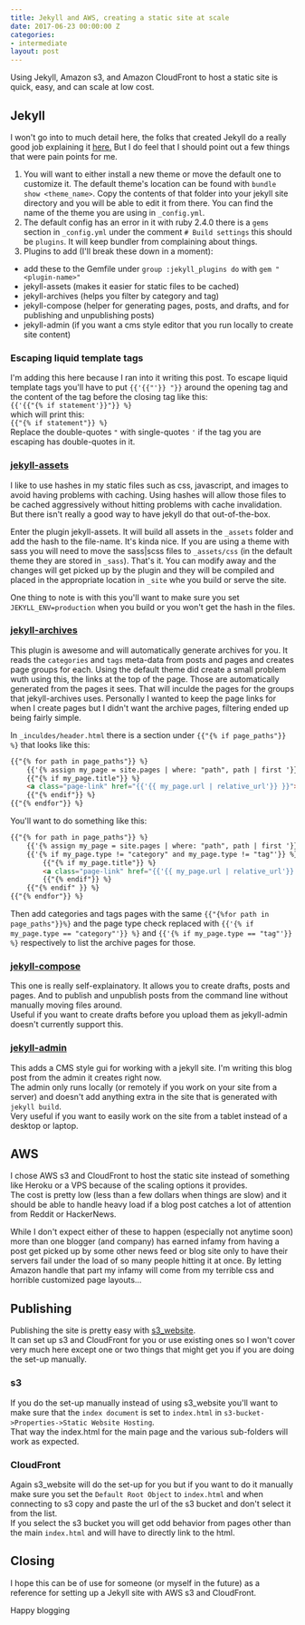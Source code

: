 ```yaml
---
title: Jekyll and AWS, creating a static site at scale
date: 2017-06-23 00:00:00 Z
categories:
- intermediate
layout: post
---
```


Using Jekyll, Amazon s3, and Amazon CloudFront to host a static site is quick, easy, and can scale at low cost.

## Jekyll
I won't go into to much detail here, the folks that created Jekyll do a really good job explaining it [here.](https://jekyllrb.com/docs/home/)
But I do feel that I should point out a few things that were pain points for me.  
1. You will want to either install a new theme or move the default one to customize it. The default theme's  location can be found with `bundle show <theme_name>`. Copy the contents of that folder into your jekyll site directory and you will be able to edit it from there. You can find the name of the theme you are using in `_config.yml`.
2. The default config has an error in it with ruby 2.4.0 there is a `gems` section in `_config.yml`  under the comment `# Build settings` this should be `plugins`. It will keep bundler from complaining about things.
3. Plugins to add (I'll break these down in a moment): 
* add these to the Gemfile under `group :jekyll_plugins do` with `gem "<plugin-name>"`
* jekyll-assets (makes it easier for static files to be cached)
* jekyll-archives (helps you filter by category and tag)
* jekyll-compose (helper for generating pages, posts, and drafts, and for publishing and unpublishing posts)
* jekyll-admin (if you want a cms style editor that you run locally to create site content)

### Escaping liquid template tags
I'm adding this here because I ran into it writing this post. To escape liquid template tags you'll have to put `{{'{{"'}} "}}` around the opening tag and the content of the tag before the closing tag like this:  
`{{'{{"{% if statement'}}"}} %}`  
which will print this:  
`{{"{% if statement"}} %}`  
Replace the double-quotes `"` with single-quotes `'` if the tag you are escaping has double-quotes in it.

### [jekyll-assets](https://github.com/jekyll/jekyll-assets) 
I like to use hashes in my static files such as css, javascript, and images to avoid having problems with caching.  Using hashes will allow those files to be cached aggressively without hitting problems with cache invalidation.  But there isn't really a good way to have jekyll do that out-of-the-box.  

Enter the plugin jekyll-assets. It will build all assets in the `_assets` folder and add the hash to the file-name. It's kinda nice. 
If you are using a theme with sass you will need to move the sass|scss files to `_assets/css` (in the default theme they are stored in `_sass`). That's it. You can modify away and the changes will get picked up by the plugin and they will be compiled and placed in the appropriate location in `_site` whe you build or serve the site.

One thing to note is with this you'll want to make sure you set `JEKYLL_ENV=production` when you build or you won't get the hash in the files. 

### [jekyll-archives](https://github.com/jekyll/jekyll-archives) 
This plugin is awesome and will automatically generate archives for you. It reads the `categories` and `tags` meta-data from posts and pages and creates page groups for each. 
Using the default theme did create a small problem wuth using this, the links at the top of the page. Those are automatically generated from the pages it sees. That will inculde the pages for the groups that jekyll-archives uses. Personally I wanted to keep the page links for when I create pages but I didn't want the archive pages, filtering ended up being fairly simple. 

In `_inculdes/header.html` there is a section under `{{"{% if page_paths"}} %}` that looks like this: 
```html
{{"{% for path in page_paths"}} %}
    {{'{% assign my_page = site.pages | where: "path", path | first '}} %}
    {{"{% if my_page.title"}} %}
    <a class="page-link" href="{{'{{ my_page.url | relative_url'}} }}">{{'{{ my_page.title | escape'}} }}</a>
    {{"{% endif"}} %}
{{"{% endfor"}} %}
```
You'll want to do something like this: 
```html
{{"{% for path in page_paths"}} %}
    {{'{% assign my_page = site.pages | where: "path", path | first '}} %}
    {{'{% if my_page.type != "category" and my_page.type != "tag"'}} %}
        {{"{% if my_page.title"}} %}
        <a class="page-link" href="{{'{{ my_page.url | relative_url'}} }}">{{'{{ my_page.title | escape'}} }}</a>
        {{"{% endif"}} %}
    {{"{% endif" }} %}
{{"{% endfor"}} %}
```
Then add categories and tags pages with the same `{{"{%for path in page_paths"}}%}` and the page type check replaced with `{{'{% if my_page.type == "category"'}} %}` and `{{'{% if my_page.type == "tag"'}} %}` respectively to list the archive pages for those. 

### [jekyll-compose](https://github.com/jekyll/jekyll-compose) 
This one is really self-explainatory. It allows you to create drafts, posts and pages. And to publish and unpublish posts from the command line without manually moving files around.  
Useful if you want to create drafts before you upload them as jekyll-admin doesn't currently support this. 

### [jekyll-admin](https://github.com/jekyll/jekyll-admin) 
This adds a CMS style gui for working with a jekyll site. I'm writing this blog post from the admin it creates right now.  
The admin only runs locally (or remotely if you work on your site from a server) and doesn't add anything extra in the site that is generated with `jekyll build`.  
Very useful if you want to easily work on the site from a tablet instead of a desktop or laptop.

## AWS 
I chose AWS s3 and CloudFront to host the static site instead of something like Heroku or a VPS because of the scaling options it provides.  
The cost is pretty low (less than a few dollars when things are slow) and it should be able to handle heavy load if a blog post catches a lot of attention from Reddit or HackerNews.  

While I don't expect either of these to happen (especially not anytime soon) more than one blogger (and company) has earned infamy from having a post get picked up by some other news feed or blog site only to have their servers fail under the load of so many people hitting it at once. By letting Amazon handle that part my infamy will come from my terrible css and horrible customized page layouts...

## Publishing
Publishing the site is pretty easy with [s3_website](https://github.com/laurilehmijoki/s3_website).  
It can set up s3 and CloudFront for you or use existing ones so I won't cover very much here except one or two things that might get you if you are doing the set-up manually.  

### s3 
If you do the set-up manually instead of using s3_website you'll want to make sure that the `index document` is set to `index.html` in `s3-bucket->Properties->Static Website Hosting`.  
That way the index.html for the main page and the various sub-folders will work as expected.  

### CloudFront  
Again s3_website will do the set-up for you but if you want to do it manually make sure you set the `Default Root Object` to `index.html` and when connecting to s3 copy and paste the url of the s3 bucket and don't select it from the list.  
If you select the s3 bucket you will get odd behavior from pages other than the main `index.html` and will have to directly link to the html.

## Closing 
I hope this can be of use for someone (or myself in the future) as a reference for setting up a Jekyll site with AWS s3 and CloudFront. 

Happy blogging